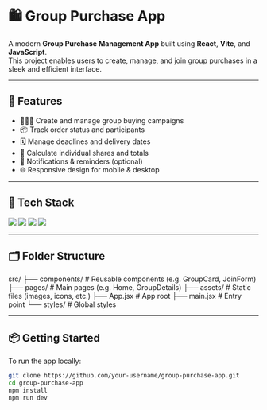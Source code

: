 # 🛍️ Group Purchase App

A modern **Group Purchase Management App** built using **React**, **Vite**, and **JavaScript**.  
This project enables users to create, manage, and join group purchases in a sleek and efficient interface.

---

## 🧾 Features

- 🧑‍🤝‍🧑 Create and manage group buying campaigns
- 📦 Track order status and participants
- 🗓️ Manage deadlines and delivery dates
- 🧮 Calculate individual shares and totals
- 🔔 Notifications & reminders (optional)
- 🌐 Responsive design for mobile & desktop

---

## 🚀 Tech Stack

<p>
  <img src="https://img.shields.io/badge/React-20232A?style=flat&logo=react&logoColor=61DAFB" />
  <img src="https://img.shields.io/badge/Vite-646CFF?style=flat&logo=vite&logoColor=white" />
  <img src="https://img.shields.io/badge/JavaScript-F7DF1E?style=flat&logo=javascript&logoColor=black" />
  <img src="https://img.shields.io/badge/CSS3-1572B6?style=flat&logo=css3&logoColor=white" />
</p>

---

## 🗂️ Folder Structure
src/ ├── components/ # Reusable components (e.g. GroupCard, JoinForm) ├── pages/ # Main pages (e.g. Home, GroupDetails) ├── assets/ # Static files (images, icons, etc.) ├── App.jsx # App root ├── main.jsx # Entry point └── styles/ # Global styles

---

## 📦 Getting Started

To run the app locally:

```bash
git clone https://github.com/your-username/group-purchase-app.git
cd group-purchase-app
npm install
npm run dev


